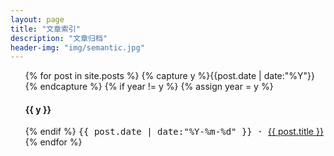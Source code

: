 ```yaml
---
layout: page
title: "文章索引"
description: "文章归档"
header-img: "img/semantic.jpg"
---
```



<ul class="listing">
{% for post in site.posts %}
  {% capture y %}{{post.date | date:"%Y"}}{% endcapture %}
  {% if year != y %}
    {% assign year = y %}
    <h4>{{ y }}</h4>
  {% endif %}
    <time style="font-family: monospace" datetime="{{ post.date | date:"%Y-%m-%d" }}">{{ post.date | date:"%Y-%m-%d" }} · </time>
    <a href="{{ post.url }}" title="{{ post.title }}">{{ post.title }}</a><br> 
{% endfor %}
</ul>